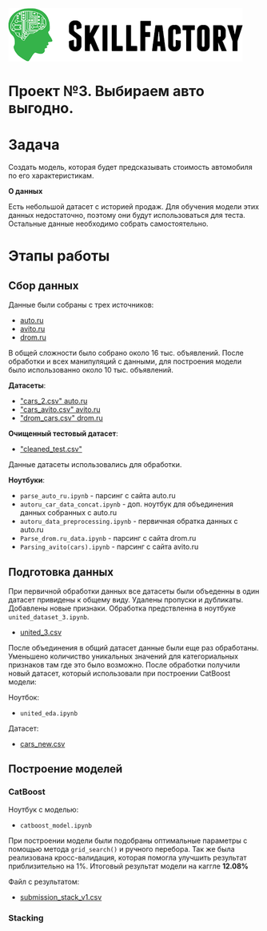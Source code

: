 ![Title PNG "Skill Factory"](/GitHub_image/img_title.png)
# Проект №3. Выбираем авто выгодно.

# Задача

Создать модель, которая будет предсказывать стоимость автомобиля по его характеристикам.

**О данных**

Есть небольшой датасет с историей продаж. Для обучения модели этих данных недостаточно, поэтому они будут использоваться для теста. 
Остальные данные необходимо собрать самостоятельно.

# Этапы работы

## Сбор данных

Данные были собраны с трех источников:

- [auto.ru](https://auto.ru/)
- [avito.ru](https://www.avito.ru/rossiya)
- [drom.ru](https://www.drom.ru/)

В общей сложности было собрано около 16 тыс. объявлений. После обработки и всех манипуляций с данными, для построения модели было использованно около 10 тыс. объявлений.

**Датасеты**:

- ["cars_2.csv" auto.ru](https://drive.google.com/file/d/11F1v64GOFRHoGbDqLlEK0efSSaeOpT-O/view?usp=sharing)
- ["cars_avito.csv" avito.ru](https://drive.google.com/file/d/1FM3uSwAV4RXhJNNYLS9BnPpiwuw5n6ZS/view?usp=sharing)
- ["drom_cars.csv" drom.ru](https://drive.google.com/file/d/1nsHbwdbdrNxy9hPLw3YycMkenXwn8XT6/view?usp=sharing)

**Очищенный тестовый датасет**:

- ["cleaned_test.csv"](https://drive.google.com/file/d/15Drgy26XmSwH81p_abzbLm2Lqb2UsOjr/view?usp=sharing)

Данные датасеты использовались для обработки.

**Ноутбуки**:

- `parse_auto_ru.ipynb` - парсинг с сайта auto.ru
- `autoru_car_data_concat.ipynb` - доп. ноутбук для объединения данных собранных с auto.ru
- `autoru_data_preprocessing.ipynb` - первичная обратка данных c auto.ru
- `Parse_drom.ru_data.ipynb` - парсинг с сайта drom.ru
- `Parsing_avito(cars).ipynb` - парсинг с сайта avito.ru

## Подготовка данных

При первичной обработки данных все датасеты были объеденны в один датасет привидены к общему виду. Удалены пропуски и дубликаты. Добавлены новые признаки. Обработка предствленна в ноутбуке `united_dataset_3.ipynb`.

- [united_3.csv](https://drive.google.com/file/d/1xH6KSIwfhgvE65ElrFMuXDzvVeUt-DRl/view?usp=sharing)

После объединения в общий датасет данные были еще раз обработаны. Уменьшено количиство уникальных значений для категориальных признаков там где это было возможно. После обработки получили новый датасет, который использовали при построении CatBoost модели:

Ноутбок:

- `united_eda.ipynb`

Датасет:

- [cars_new.csv](https://drive.google.com/file/d/1lkRG8V6O6TAVUZOEH0IXBZZw3jxig38a/view?usp=sharing)

## Построение моделей

### CatBoost

Ноутбук с моделью:

- `catboost_model.ipynb`

При построении модели были подобраны оптимальные параметры с помощью метода `grid_search()` и ручного перебора. Так же была реализована кросс-валидация, которая помогла улучшить результат приблизительно на 1%. Итоговый результат модели на каггле **12.08%**

Файл с результатом:

- [submission_stack_v1.csv](https://drive.google.com/file/d/1lZyVqpOKWP8Lpbf9n4ele54E8Qi5Jfhh/view?usp=sharing)

### Stacking
